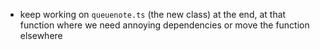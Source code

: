 - keep working on `queuenote.ts` (the new class) at the end, at that function where we need annoying dependencies or move the function elsewhere